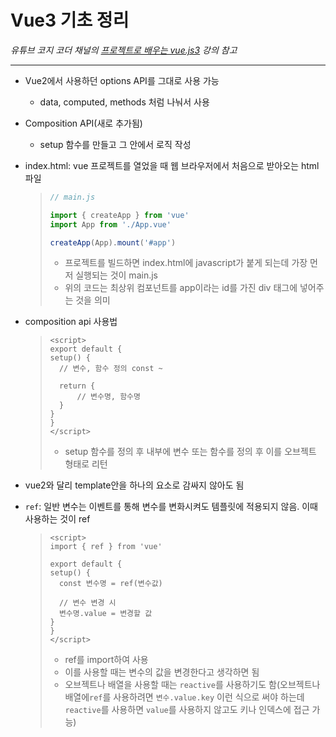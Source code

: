 # Vue3 기초 정리

*유튜브 코지 코더 채널의 [프로젝트로 배우는 vue.js3](https://www.youtube.com/watch?v=62vsOH1aSmo&list=PLB7CpjPWqHOu6NnQJEGbofB5KO1j2ab9I&index=3) 강의 참고*

---

- Vue2에서 사용하던 options API를 그대로 사용 가능

  - data, computed, methods 처럼 나눠서 사용

- Composition API(새로 추가됨)

  - setup 함수를 만들고 그 안에서 로직 작성

- index.html: vue 프로젝트를 열었을 때 웹 브라우저에서 처음으로 받아오는 html 파일

  >```js
  >// main.js
  >
  >import { createApp } from 'vue'
  >import App from './App.vue'
  >
  >createApp(App).mount('#app')
  >```
  >
  >- 프로젝트를 빌드하면 index.html에 javascript가 붙게 되는데 가장 먼저 실행되는 것이 main.js
  >- 위의 코드는 최상위 컴포넌트를 app이라는 id를 가진 div 태그에 넣어주는 것을 의미

- composition api 사용법

  >```vue
  ><script>
  >export default {
  >setup() {
  >   // 변수, 함수 정의 const ~
  >
  >   return {
  >       // 변수명, 함수명
  >   }
  >}
  >}
  ></script>
  >```
  >
  >- setup 함수를 정의 후 내부에 변수 또는 함수를 정의 후 이를 오브젝트 형태로 리턴

- vue2와 달리 template안을 하나의 요소로 감싸지 않아도 됨

- `ref`: 일반 변수는 이벤트를 통해 변수를 변화시켜도 템플릿에 적용되지 않음. 이때 사용하는 것이 ref

  >```vue
  ><script>
  >import { ref } from 'vue'
  >
  >export default {
  >setup() {
  >   const 변수명 = ref(변수값)
  >
  >   // 변수 변경 시
  >   변수명.value = 변경할 값
  >}
  >}
  ></script>
  >```
  >
  >- ref를 import하여 사용
  >- 이를 사용할 때는 변수의 값을 변경한다고 생각하면 됨
  >- 오브젝트나 배열을 사용할 때는 `reactive`를 사용하기도 함(오브젝트나 배열에`ref`를 사용하려면 `변수.value.key` 이런 식으로 써야 하는데 `reactive`를 사용하면 `value`를 사용하지 않고도 키나 인덱스에 접근 가능)
